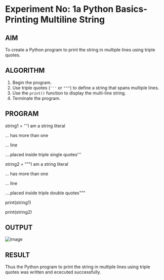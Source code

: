 # Experiment No: 1a Python Basics- Printing Multiline String

## AIM  
To create a Python program to print the string in multiple lines using triple quotes. 

## ALGORITHM  
1. Begin the program.  
2. Use triple quotes (`'''` or `"""`) to define a string that spans multiple lines.  
3. Use the `print()` function to display the multi-line string.  
4. Terminate the program.

## PROGRAM

string1 = '''I am a string literal 

... has more than one

... line

....placed inside triple single quotes'''


string2 = """I am a string literal

... has more than one

... line

....placed inside triple double quotes"""


print(string1)

print(string2)


## OUTPUT

![image](https://github.com/user-attachments/assets/4f2b0b45-a505-44a8-a7fe-63bf58ef768d)


## RESULT

Thus the Python program to print the string in multiple lines using triple quotes was written and ececuted successfully.

